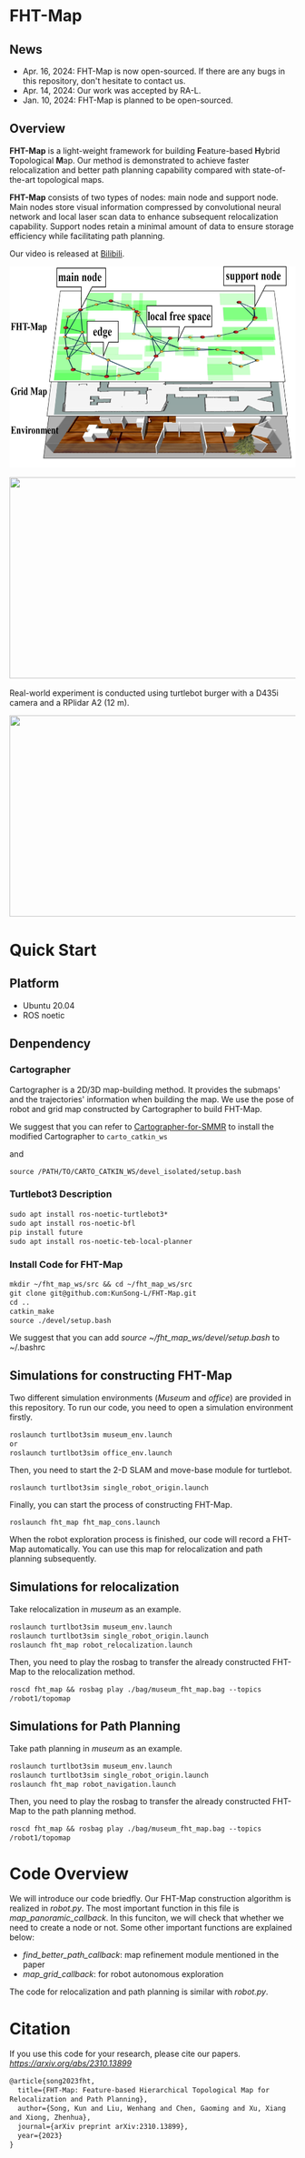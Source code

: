 # FHT-Map

## News
- Apr. 16, 2024: FHT-Map is now open-sourced. If there are any bugs in this repository, don't hesitate to contact us.
- Apr. 14, 2024: Our work was accepted by RA-L.
- Jan. 10, 2024: FHT-Map is planned to be open-sourced.

## Overview
**FHT-Map** is a light-weight framework for building **F**eature-based **H**ybrid **T**opological **M**ap.
Our method is demonstrated to achieve faster relocalization and better path planning capability compared with state-of-the-art topological maps.

**FHT-Map** consists of two types of nodes: main node and support node.
Main nodes store visual information compressed by convolutional neural network and local laser scan data to enhance subsequent relocalization capability.
Support nodes retain a minimal amount of data to ensure storage efficiency while facilitating path planning.

Our video is released at [Bilibili](https://www.bilibili.com/video/BV12F4m1N7GL/?spm_id_from=333.999.0.0).

<p align="center">
  <img src="figure/fig1.png" width = "640" height = "354"/>
</p>



<p align="center">
  <img src="figure/museum_cons.gif" width = "640" height = "354"/>
</p>

Real-world experiment is conducted using turtlebot burger with a D435i camera and a RPlidar A2 (12 m).
<p align="center">
  <img src="figure/realworld.gif" width = "640" height = "354"/>
</p>

# Quick Start
## Platform
- Ubuntu 20.04
- ROS noetic

## Denpendency
### Cartographer
Cartographer is a 2D/3D map-building method. It provides the submaps' and the trajectories' information when building the map. We use the pose of robot and grid map constructed by Cartographer to build FHT-Map.

We suggest that you can refer to [Cartographer-for-SMMR](https://github.com/efc-robot/Cartographer-for-SMMR) to install the modified Cartographer to ```carto_catkin_ws```

and 

```
source /PATH/TO/CARTO_CATKIN_WS/devel_isolated/setup.bash
```

### Turtlebot3 Description
```
sudo apt install ros-noetic-turtlebot3*
sudo apt install ros-noetic-bfl
pip install future
sudo apt install ros-noetic-teb-local-planner
```

### Install Code for FHT-Map
```
mkdir ~/fht_map_ws/src && cd ~/fht_map_ws/src
git clone git@github.com:KunSong-L/FHT-Map.git
cd ..
catkin_make
source ./devel/setup.bash
```
We suggest that you can add *source ~/fht_map_ws/devel/setup.bash* to ~/.bashrc

## Simulations for constructing FHT-Map
Two different simulation environments (*Museum* and *office*) are provided in this repository.
To run our code, you need to open a simulation environment firstly.
```
roslaunch turtlbot3sim museum_env.launch
or
roslaunch turtlbot3sim office_env.launch
```

Then, you need to start the 2-D SLAM and move-base module for turtlebot.
```
roslaunch turtlbot3sim single_robot_origin.launch
```

Finally, you can start the process of constructing FHT-Map.
```
roslaunch fht_map fht_map_cons.launch
```
When the robot exploration process is finished, our code will record a FHT-Map automatically. You can use this map for relocalization and path planning subsequently.

## Simulations for relocalization
Take relocalization in *museum* as an example.
```
roslaunch turtlbot3sim museum_env.launch
roslaunch turtlbot3sim single_robot_origin.launch
roslaunch fht_map robot_relocalization.launch
```
Then, you need to play the rosbag to transfer the already constructed FHT-Map to the relocalization method.
```
roscd fht_map && rosbag play ./bag/museum_fht_map.bag --topics /robot1/topomap
```

## Simulations for Path Planning
Take path planning in *museum* as an example.
```
roslaunch turtlbot3sim museum_env.launch
roslaunch turtlbot3sim single_robot_origin.launch
roslaunch fht_map robot_navigation.launch
```
Then, you need to play the rosbag to transfer the already constructed FHT-Map to the path planning method.
```
roscd fht_map && rosbag play ./bag/museum_fht_map.bag --topics /robot1/topomap
```

# Code Overview
We will introduce our code briedfly. Our FHT-Map construction algorithm is realized in *robot.py*. The most important function in this file is *map_panoramic_callback*. In this funciton, we will check that whether we need to create a node or not.
Some other important functions are explained below:
- *find_better_path_callback*: map refinement module mentioned in the paper
- *map_grid_callback*: for robot autonomous exploration

The code for relocalization and path planning is similar with *robot.py*.
# Citation
If you use this code for your research, please cite our papers. *https://arxiv.org/abs/2310.13899*

```
@article{song2023fht,
  title={FHT-Map: Feature-based Hierarchical Topological Map for Relocalization and Path Planning},
  author={Song, Kun and Liu, Wenhang and Chen, Gaoming and Xu, Xiang and Xiong, Zhenhua},
  journal={arXiv preprint arXiv:2310.13899},
  year={2023}
}
```
